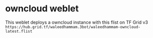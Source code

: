 # owncloud weblet

This weblet deploys a owncloud instance with this flist on TF Grid v3
`https://hub.grid.tf/waleedhammam.3bot/waleedhammam-owncloud-latest.flist`